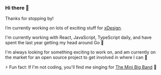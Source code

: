 ### Hi there 👋

Thanks for stopping by!

I’m currently working on lots of exciting stuff for [xDesign]([https://www.truepill.com/](https://www.xdesign.com/)).

I'm currently working with React, JavaScript, TypeScript daily, and have spent the last year getting my head around Go 🌱

I'm always looking for something exciting to work on, and am currently on the market for an open source project to get involved in where I can 👯

⚡ Fun fact: If I'm not coding, you'll find me singing for [The Mini Big Band](http://www.theminibigband.co.uk/) :microphone:

